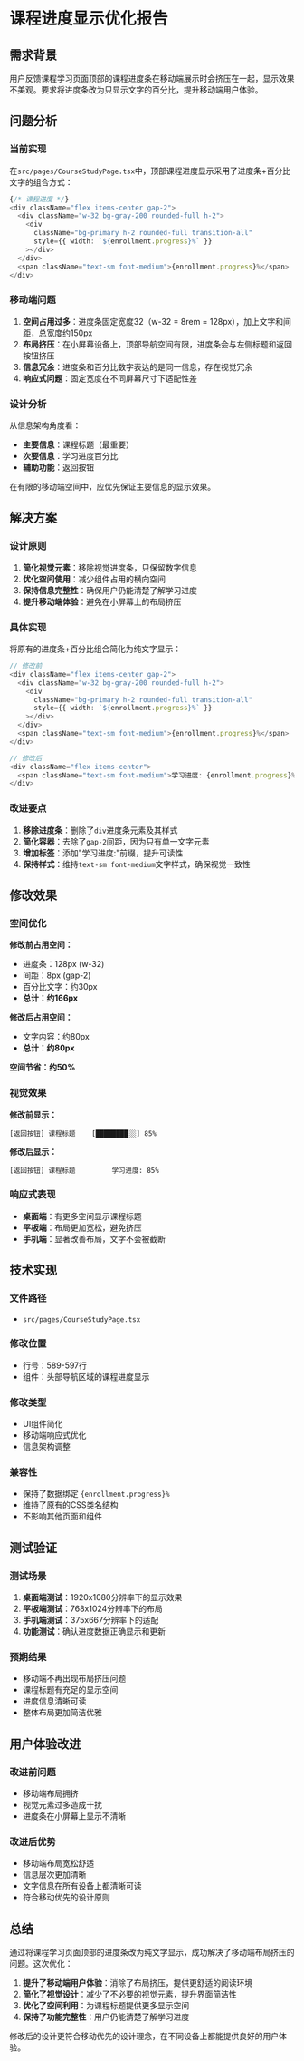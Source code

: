 # 课程进度显示优化报告

## 需求背景

用户反馈课程学习页面顶部的课程进度条在移动端展示时会挤压在一起，显示效果不美观。要求将进度条改为只显示文字的百分比，提升移动端用户体验。

## 问题分析

### 当前实现

在`src/pages/CourseStudyPage.tsx`中，顶部课程进度显示采用了进度条+百分比文字的组合方式：

```typescript
{/* 课程进度 */}
<div className="flex items-center gap-2">
  <div className="w-32 bg-gray-200 rounded-full h-2">
    <div 
      className="bg-primary h-2 rounded-full transition-all" 
      style={{ width: `${enrollment.progress}%` }}
    ></div>
  </div>
  <span className="text-sm font-medium">{enrollment.progress}%</span>
</div>
```

### 移动端问题

1. **空间占用过多**：进度条固定宽度32（w-32 = 8rem = 128px），加上文字和间距，总宽度约150px
2. **布局挤压**：在小屏幕设备上，顶部导航空间有限，进度条会与左侧标题和返回按钮挤压
3. **信息冗余**：进度条和百分比数字表达的是同一信息，存在视觉冗余
4. **响应式问题**：固定宽度在不同屏幕尺寸下适配性差

### 设计分析

从信息架构角度看：
- **主要信息**：课程标题（最重要）
- **次要信息**：学习进度百分比
- **辅助功能**：返回按钮

在有限的移动端空间中，应优先保证主要信息的显示效果。

## 解决方案

### 设计原则

1. **简化视觉元素**：移除视觉进度条，只保留数字信息
2. **优化空间使用**：减少组件占用的横向空间
3. **保持信息完整性**：确保用户仍能清楚了解学习进度
4. **提升移动端体验**：避免在小屏幕上的布局挤压

### 具体实现

将原有的进度条+百分比组合简化为纯文字显示：

```typescript
// 修改前
<div className="flex items-center gap-2">
  <div className="w-32 bg-gray-200 rounded-full h-2">
    <div 
      className="bg-primary h-2 rounded-full transition-all" 
      style={{ width: `${enrollment.progress}%` }}
    ></div>
  </div>
  <span className="text-sm font-medium">{enrollment.progress}%</span>
</div>

// 修改后
<div className="flex items-center">
  <span className="text-sm font-medium">学习进度: {enrollment.progress}%</span>
</div>
```

### 改进要点

1. **移除进度条**：删除了`div`进度条元素及其样式
2. **简化容器**：去除了`gap-2`间距，因为只有单一文字元素
3. **增加标签**：添加"学习进度:"前缀，提升可读性
4. **保持样式**：维持`text-sm font-medium`文字样式，确保视觉一致性

## 修改效果

### 空间优化

**修改前占用空间：**
- 进度条：128px (w-32)
- 间距：8px (gap-2)
- 百分比文字：约30px
- **总计：约166px**

**修改后占用空间：**
- 文字内容：约80px
- **总计：约80px**

**空间节省：约50%**

### 视觉效果

**修改前显示：**
```
[返回按钮] 课程标题    [████████░░] 85%
```

**修改后显示：**
```
[返回按钮] 课程标题         学习进度: 85%
```

### 响应式表现

- **桌面端**：有更多空间显示课程标题
- **平板端**：布局更加宽松，避免挤压
- **手机端**：显著改善布局，文字不会被截断

## 技术实现

### 文件路径
- `src/pages/CourseStudyPage.tsx`

### 修改位置
- 行号：589-597行
- 组件：头部导航区域的课程进度显示

### 修改类型
- UI组件简化
- 移动端响应式优化
- 信息架构调整

### 兼容性
- 保持了数据绑定 `{enrollment.progress}%`
- 维持了原有的CSS类名结构
- 不影响其他页面和组件

## 测试验证

### 测试场景
1. **桌面端测试**：1920x1080分辨率下的显示效果
2. **平板端测试**：768x1024分辨率下的布局
3. **手机端测试**：375x667分辨率下的适配
4. **功能测试**：确认进度数据正确显示和更新

### 预期结果
- 移动端不再出现布局挤压问题
- 课程标题有充足的显示空间
- 进度信息清晰可读
- 整体布局更加简洁优雅

## 用户体验改进

### 改进前问题
- 移动端布局拥挤
- 视觉元素过多造成干扰
- 进度条在小屏幕上显示不清晰

### 改进后优势
- 移动端布局宽松舒适
- 信息层次更加清晰
- 文字信息在所有设备上都清晰可读
- 符合移动优先的设计原则

## 总结

通过将课程学习页面顶部的进度条改为纯文字显示，成功解决了移动端布局挤压的问题。这次优化：

1. **提升了移动端用户体验**：消除了布局挤压，提供更舒适的阅读环境
2. **简化了视觉设计**：减少了不必要的视觉元素，提升界面简洁性
3. **优化了空间利用**：为课程标题提供更多显示空间
4. **保持了功能完整性**：用户仍能清楚了解学习进度

修改后的设计更符合移动优先的设计理念，在不同设备上都能提供良好的用户体验。 